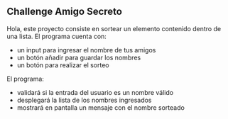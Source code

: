 Challenge Amigo Secreto
---
Hola, este proyecto consiste en sortear un elemento contenido dentro de una lista.
El programa cuenta con:
- un input para ingresar el nombre de tus amigos
- un botón añadir para guardar los nombres
- un botón para realizar el sorteo

El programa:
- validará si la entrada del usuario es un nombre válido
- desplegará la lista de los nombres ingresados
- mostrará en pantalla un mensaje con el nombre sorteado
